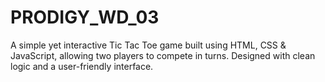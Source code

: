 # PRODIGY_WD_03
A simple yet interactive Tic Tac Toe game built using HTML, CSS &amp; JavaScript, allowing two players to compete in turns. Designed with clean logic and a user-friendly interface.
